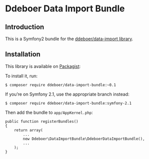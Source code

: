Ddeboer Data Import Bundle
==========================

Introduction
------------
This is a Symfony2 bundle for the [ddeboer/data-import library](https://github.com/ddeboer/data-import).

Installation
------------

This library is available on [Packagist](http://packagist.org/packages/ddeboer/data-import-bundle):

To install it, run: 

    $ composer require ddeboer/data-import-bundle:~0.1

If you’re on Symfony 2.1, use the appropriate branch instead:

    $ composer require ddeboer/data-import-bundle:symfony-2.1

Then add the bundle to `app/AppKernel.php`:

```
public function registerBundles()
{
    return array(
        ...
        new Ddeboer\DataImportBundle\DdeboerDataImportBundle(),
        ...
    );
}
```
